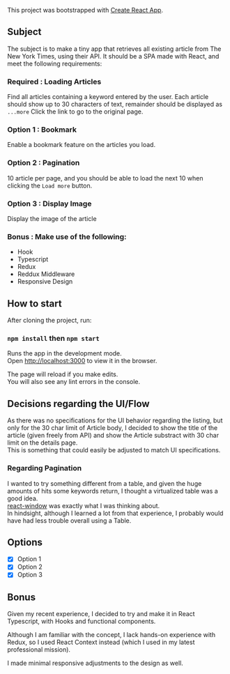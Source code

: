 This project was bootstrapped with [Create React App](https://github.com/facebook/create-react-app).

## Subject

The subject is to make a tiny app that retrieves all existing article from The New York Times, using their API. It should be a SPA made with React, and meet the following requirements:

### Required : Loading Articles

Find all articles containing a keyword entered by the user.
Each article should show up to 30 characters of text, remainder should be displayed as `...more`
Click the link to go to the original page.

### Option 1 : Bookmark

Enable a bookmark feature on the articles you load.

### Option 2 : Pagination

10 article per page, and you should be able to load the next 10 when clicking the `Load more` button.

### Option 3 : Display Image

Display the image of the article

### Bonus : Make use of the following:

- Hook
- Typescript
- Redux
- Reddux Middleware
- Responsive Design

## How to start

After cloning the project, run:

### `npm install` then `npm start`

Runs the app in the development mode.<br />
Open [http://localhost:3000](http://localhost:3000) to view it in the browser.

The page will reload if you make edits.<br />
You will also see any lint errors in the console.

## Decisions regarding the UI/Flow

As there was no specifications for the UI behavior regarding the listing, but only for the 30 char limit of Article body, I decided to show the title of the article (given freely from API) and show the Article substract with 30 char limit on the details page.<br />
This is something that could easily be adjusted to match UI specifications.

### Regarding Pagination

I wanted to try something different from a table, and given the huge amounts of hits some keywords return, I thought a virtualized table was a good idea.<br />
[react-window](https://github.com/bvaughn/react-window) was exactly what I was thinking about.<br />
In hindsight, although I learned a lot from that experience, I probably would have had less trouble overall using a Table.

## Options

- [x] Option 1
- [x] Option 2
- [x] Option 3

## Bonus

Given my recent experience, I decided to try and make it in React Typescript, with Hooks and functional components.

Although I am familiar with the concept, I lack hands-on experience with Redux, so I used React Context instead (which I used in my latest professional mission).

I made minimal responsive adjustments to the design as well.
